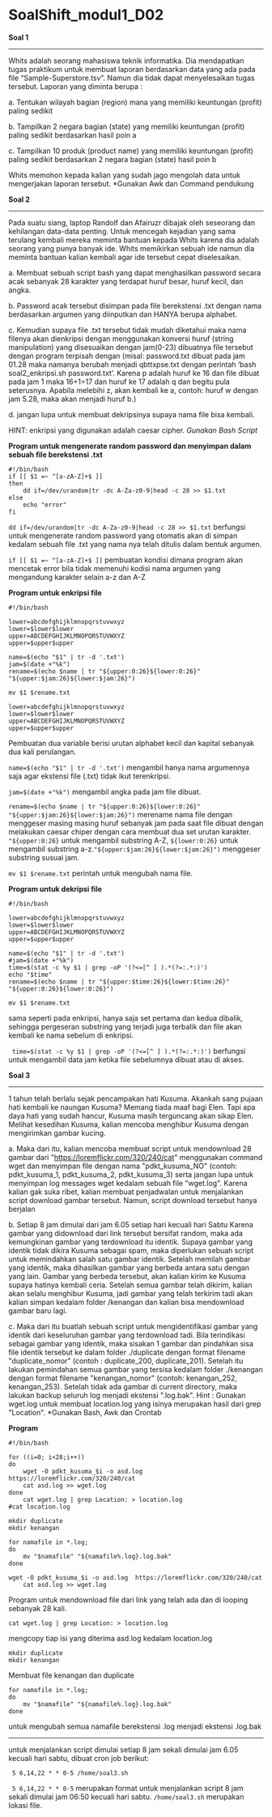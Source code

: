 # SoalShift_modul1_D02

**Soal 1**
___
Whits adalah seorang mahasiswa teknik informatika. Dia mendapatkan tugas praktikum untuk membuat laporan berdasarkan data yang ada pada file “Sample-Superstore.tsv”. Namun dia tidak dapat menyelesaikan tugas tersebut. Laporan yang diminta berupa :

a. Tentukan wilayah bagian (region) mana yang memiliki keuntungan (profit) paling sedikit

b. Tampilkan 2 negara bagian (state) yang memiliki keuntungan (profit) paling sedikit berdasarkan hasil poin a

c. Tampilkan 10 produk (product name) yang memiliki keuntungan (profit) paling sedikit berdasarkan 2 negara bagian (state) hasil poin b

Whits memohon kepada kalian yang sudah jago mengolah data untuk mengerjakan laporan tersebut.
*Gunakan Awk dan Command pendukung

**Soal 2**
___
Pada suatu siang, laptop Randolf dan Afairuzr dibajak oleh seseorang dan kehilangan
data-data penting. Untuk mencegah kejadian yang sama terulang kembali mereka
meminta bantuan kepada Whits karena dia adalah seorang yang punya banyak ide.
Whits memikirkan sebuah ide namun dia meminta bantuan kalian kembali agar ide
tersebut cepat diselesaikan.

a. Membuat sebuah script bash yang dapat menghasilkan password secara acak sebanyak 28 karakter yang terdapat huruf
besar, huruf kecil, dan angka.

b. Password acak tersebut disimpan pada file berekstensi .txt dengan nama berdasarkan argumen yang diinputkan dan HANYA berupa alphabet.

c. Kemudian supaya file .txt tersebut tidak mudah diketahui maka nama filenya akan dienkripsi dengan menggunakan konversi huruf (string manipulation) yang disesuaikan dengan jam(0-23) dibuatnya file tersebut dengan program terpisah dengan (misal: password.txt dibuat pada jam 01.28 maka namanya berubah menjadi qbttxpse.txt dengan perintah ‘bash soal2_enkripsi.sh password.txt’. Karena p adalah huruf ke 16 dan file dibuat pada jam 1 maka 16+1=17 dan huruf ke 17 adalah q dan begitu pula
seterusnya. Apabila melebihi z, akan kembali ke a, contoh: huruf w dengan jam 5.28, maka akan menjadi huruf b.)

d. jangan lupa untuk membuat dekripsinya supaya nama file bisa kembali.

HINT: enkripsi yang digunakan adalah caesar cipher.
*Gunakan Bash Script*

**Program untuk mengenerate random password dan menyimpan dalam sebuah file berekstensi .txt**
```
#!/bin/bash 
if [[ $1 =~ ^[a-zA-Z]+$ ]] 
then
	dd if=/dev/urandom|tr -dc A-Za-z0-9|head -c 28 >> $1.txt
else
	echo "error"
fi
```
``` dd if=/dev/urandom|tr -dc A-Za-z0-9|head -c 28 >> $1.txt ``` berfungsi untuk mengenerate random password yang otomatis akan di simpan kedalam sebuah file .txt yang nama nya telah ditulis dalam bentuk argumen.

```if [[ $1 =~ ^[a-zA-Z]+$ ]]``` pembuatan kondisi dimana program akan mencetak error bila tidak memenuhi kodisi nama argumen yang mengandung karakter selain a-z dan A-Z

**Program untuk enkripsi file**
```
#!/bin/bash

lower=abcdefghijklmnopqrstuvwxyz
lower=$lower$lower
upper=ABCDEFGHIJKLMNOPQRSTUVWXYZ
upper=$upper$upper

name=$(echo "$1" | tr -d '.txt')
jam=$(date +"%k")
rename=$(echo $name | tr "${upper:0:26}${lower:0:26}" "${upper:$jam:26}${lower:$jam:26}")

mv $1 $rename.txt
```
```
lower=abcdefghijklmnopqrstuvwxyz
lower=$lower$lower
upper=ABCDEFGHIJKLMNOPQRSTUVWXYZ
upper=$upper$upper
``` 
Pembuatan dua variable berisi urutan alphabet kecil dan kapital sebanyak dua kali perulangan.

```name=$(echo "$1" | tr -d '.txt')``` mengambil hanya nama argumennya saja agar ekstensi file (.txt) tidak ikut terenkripsi.

```jam=$(date +"%k")``` mengambil angka pada jam file dibuat.

```rename=$(echo $name | tr "${upper:0:26}${lower:0:26}" "${upper:$jam:26}${lower:$jam:26}")``` merename nama file dengan menggeser masing masing huruf sebanyak jam pada saat file dibuat dengan melakukan caesar chiper dengan cara membuat dua set urutan karakter. ```"${upper:0:26}``` untuk mengambil substring A-Z, ```${lower:0:26}``` untuk mengambil substring a-z.```"${upper:$jam:26}${lower:$jam:26}")``` menggeser substring susuai jam.

```mv $1 $rename.txt``` perintah untuk mengubah nama file.

**Program untuk dekripsi file**
```
#!/bin/bash

lower=abcdefghijklmnopqrstuvwxyz
lower=$lower$lower
upper=ABCDEFGHIJKLMNOPQRSTUVWXYZ
upper=$upper$upper

name=$(echo "$1" | tr -d '.txt')
#jam=$(date +"%k")
time=$(stat -c %y $1 | grep -oP '(?<=[^ ] ).*(?=:.*:)')
echo "$time"
rename=$(echo $name | tr "${upper:$time:26}${lower:$time:26}" "${upper:0:26}${lower:0:26}")

mv $1 $rename.txt
```
sama seperti pada enkripsi, hanya saja set pertama dan kedua dibalik, sehingga pergeseran substring yang terjadi juga terbalik dan file akan kembali ke nama sebelum di enkripsi.

``` time=$(stat -c %y $1 | grep -oP '(?<=[^ ] ).*(?=:.*:)')``` berfungsi untuk mengambil data jam ketika file sebelumnya dibuat atau di akses.

**Soal 3**
___
1 tahun telah berlalu sejak pencampakan hati Kusuma. Akankah sang pujaan hati kembali ke naungan Kusuma? Memang tiada maaf bagi Elen. Tapi apa daya hati yang sudah hancur, Kusuma masih terguncang akan sikap Elen. Melihat kesedihan Kusuma, kalian mencoba menghibur Kusuma dengan mengirimkan gambar kucing.

a. Maka dari itu, kalian mencoba membuat script untuk mendownload 28 gambar dari "https://loremflickr.com/320/240/cat" menggunakan command wget dan menyimpan file dengan nama "pdkt_kusuma_NO" (contoh: pdkt_kusuma_1, pdkt_kusuma_2, pdkt_kusuma_3) serta jangan lupa untuk menyimpan log messages wget kedalam sebuah file "wget.log". Karena kalian gak suka ribet, kalian membuat penjadwalan untuk menjalankan script download gambar tersebut. Namun, script download tersebut hanya berjalan

b. Setiap 8 jam dimulai dari jam 6.05 setiap hari kecuali hari Sabtu Karena gambar yang didownload dari link tersebut bersifat random, maka ada kemungkinan gambar yang terdownload itu identik. Supaya gambar yang identik tidak dikira Kusuma sebagai spam, maka diperlukan sebuah script untuk memindahkan salah satu gambar identik. Setelah memilah gambar yang identik, maka dihasilkan gambar yang berbeda antara satu dengan yang lain. Gambar yang berbeda tersebut, akan kalian kirim ke Kusuma supaya hatinya kembali ceria. Setelah semua gambar telah dikirim, kalian akan selalu menghibur Kusuma, jadi gambar yang telah terkirim tadi akan kalian simpan kedalam folder /kenangan dan kalian bisa mendownload gambar baru lagi.

c. Maka dari itu buatlah sebuah script untuk mengidentifikasi gambar yang identik dari keseluruhan gambar yang terdownload tadi. Bila terindikasi sebagai gambar yang identik, maka sisakan 1 gambar dan pindahkan sisa file identik tersebut ke dalam folder ./duplicate dengan format filename "duplicate_nomor" (contoh : duplicate_200, duplicate_201). Setelah itu lakukan pemindahan semua gambar yang tersisa kedalam folder ./kenangan  dengan format filename "kenangan_nomor" (contoh: kenangan_252, kenangan_253). Setelah tidak ada gambar di current directory, maka lakukan backup seluruh log menjadi ekstensi ".log.bak". Hint : Gunakan wget.log untuk membuat location.log yang isinya merupakan hasil dari grep "Location".
*Gunakan Bash, Awk dan Crontab

**Program**
```
#!/bin/bash

for ((i=0; i<28;i++))
do
	wget -O pdkt_kusuma_$i -o asd.log  https://loremflickr.com/320/240/cat 
	cat asd.log >> wget.log
done
	cat wget.log | grep Location: > location.log
#cat location.log

mkdir duplicate 
mkdir kenangan

for namafile in *.log; 
do 
	mv "$namafile" "${namafile%.log}.log.bak"
done 
```

```
wget -O pdkt_kusuma_$i -o asd.log  https://loremflickr.com/320/240/cat 
	cat asd.log >> wget.log
```
Program untuk mendownload file dari link yang telah ada dan di looping sebanyak 28 kali.

```
cat wget.log | grep Location: > location.log
```
mengcopy tiap isi yang diterima asd.log kedalam location.log

```
mkdir duplicate 
mkdir kenangan
```
Membuat file kenangan dan duplicate

```
for namafile in *.log; 
do 
	mv "$namafile" "${namafile%.log}.log.bak"
done 
```
untuk mengubah semua namafile berekstensi .log menjadi ekstensi .log.bak
___
untuk menjalankan script dimulai setiap 8 jam sekali dimulai jam 6.05 kecuali hari sabtu, dibuat cron job berikut:

``` 5 6,14,22 * * 0-5 /home/soal3.sh```

``` 5 6,14,22 * * 0-5``` merupakan format untuk menjalankan script 8 jam sekali dimulai jam 06:50 kecuali hari sabtu.
```/home/soal3.sh``` merupakan lokasi file.

